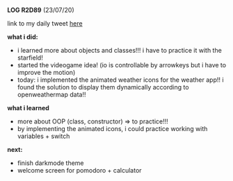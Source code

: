 **LOG R2D89** (23/07/20)

link to my daily tweet [here](https://twitter.com/Nightcoder2/status/1286478304116117505)


**what i did:**

- i learned more about objects and classes!!! i have to practice it with the starfield!
- started the videogame idea! (io is controllable by arrowkeys but i have to improve the motion)
- today: i implemented the animated weather icons for the weather app!! i found the solution to display them dynamically according to openweathermap data!!

**what i learned**

- more about OOP (class, constructor) => to practice!!!
- by implementing the animated icons, i could practice working with variables + switch

**next:**

- finish darkmode theme
- welcome screen for pomodoro + calculator
